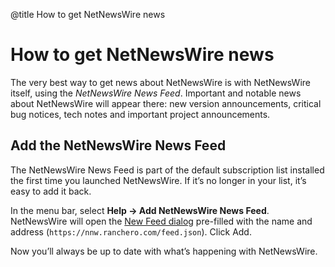 @title How to get NetNewsWire news

# How to get NetNewsWire news

The very best way to get news about NetNewsWire is with NetNewsWire itself, using the *NetNewsWire News Feed*. Important and notable news about NetNewsWire will appear there: new version announcements, critical bug notices, tech notes and important project announcements.



Add the NetNewsWire News Feed
-----------------------------

The NetNewsWire News Feed is part of the default subscription list installed the first time you launched NetNewsWire. If it’s no longer in your list, it’s easy to add it back.

In the menu bar, select **Help → Add NetNewsWire News Feed**. NetNewsWire will open the [New Feed dialog](adding-feeds.html) pre-filled with the name and address (`https://nnw.ranchero.com/feed.json`). Click Add.

Now you’ll always be up to date with what’s happening with NetNewsWire.